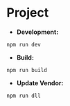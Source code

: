 # Project

* **Development:**

```shell
npm run dev
```

* **Build:**

```shell
npm run build
```

* **Update Vendor:**

```shell
npm run dll
```
